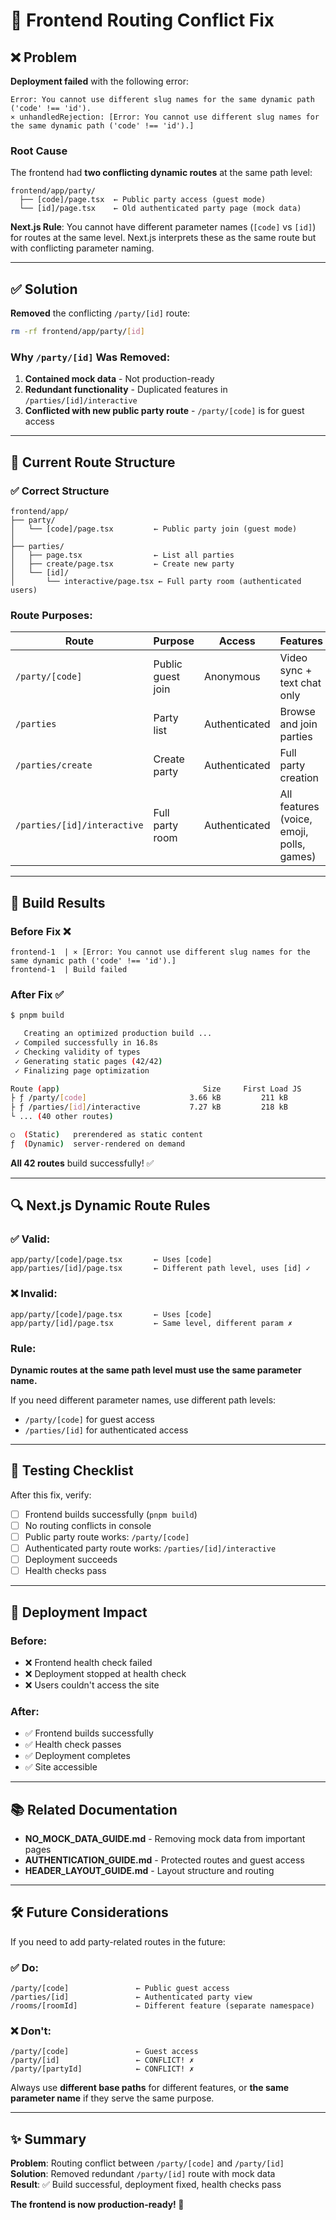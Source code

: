 # 🔧 Frontend Routing Conflict Fix

## ❌ Problem

**Deployment failed** with the following error:

```
Error: You cannot use different slug names for the same dynamic path ('code' !== 'id').
⨯ unhandledRejection: [Error: You cannot use different slug names for the same dynamic path ('code' !== 'id').]
```

### Root Cause

The frontend had **two conflicting dynamic routes** at the same path level:

```
frontend/app/party/
  ├── [code]/page.tsx  ← Public party access (guest mode)
  └── [id]/page.tsx    ← Old authenticated party page (mock data)
```

**Next.js Rule**: You cannot have different parameter names (`[code]` vs `[id]`) for routes at the same level. Next.js interprets these as the same route but with conflicting parameter naming.

---

## ✅ Solution

**Removed** the conflicting `/party/[id]` route:

```bash
rm -rf frontend/app/party/[id]
```

### Why `/party/[id]` Was Removed:

1. **Contained mock data** - Not production-ready
2. **Redundant functionality** - Duplicated features in `/parties/[id]/interactive`
3. **Conflicted with new public party route** - `/party/[code]` is for guest access

---

## 📁 Current Route Structure

### ✅ Correct Structure

```
frontend/app/
├── party/
│   └── [code]/page.tsx         ← Public party join (guest mode)
│
├── parties/
│   ├── page.tsx                ← List all parties
│   ├── create/page.tsx         ← Create new party
│   └── [id]/
│       └── interactive/page.tsx ← Full party room (authenticated users)
```

### Route Purposes:

| Route | Purpose | Access | Features |
|-------|---------|--------|----------|
| `/party/[code]` | Public guest join | Anonymous | Video sync + text chat only |
| `/parties` | Party list | Authenticated | Browse and join parties |
| `/parties/create` | Create party | Authenticated | Full party creation |
| `/parties/[id]/interactive` | Full party room | Authenticated | All features (voice, emoji, polls, games) |

---

## 🎯 Build Results

### Before Fix ❌

```
frontend-1  | ⨯ [Error: You cannot use different slug names for the same dynamic path ('code' !== 'id').]
frontend-1  | Build failed
```

### After Fix ✅

```bash
$ pnpm build

   Creating an optimized production build ...
 ✓ Compiled successfully in 16.8s
 ✓ Checking validity of types    
 ✓ Generating static pages (42/42)
 ✓ Finalizing page optimization

Route (app)                                Size     First Load JS
├ ƒ /party/[code]                       3.66 kB         211 kB
├ ƒ /parties/[id]/interactive           7.27 kB         218 kB
└ ... (40 other routes)

○  (Static)   prerendered as static content
ƒ  (Dynamic)  server-rendered on demand
```

**All 42 routes** build successfully! ✅

---

## 🔍 Next.js Dynamic Route Rules

### ✅ Valid:

```
app/party/[code]/page.tsx       ← Uses [code]
app/parties/[id]/page.tsx       ← Different path level, uses [id] ✓
```

### ❌ Invalid:

```
app/party/[code]/page.tsx       ← Uses [code]
app/party/[id]/page.tsx         ← Same level, different param ✗
```

### Rule:

**Dynamic routes at the same path level must use the same parameter name.**

If you need different parameter names, use different path levels:
- `/party/[code]` for guest access
- `/parties/[id]` for authenticated access

---

## 📝 Testing Checklist

After this fix, verify:

- [ ] Frontend builds successfully (`pnpm build`)
- [ ] No routing conflicts in console
- [ ] Public party route works: `/party/[code]`
- [ ] Authenticated party route works: `/parties/[id]/interactive`
- [ ] Deployment succeeds
- [ ] Health checks pass

---

## 🚀 Deployment Impact

### Before:
- ❌ Frontend health check failed
- ❌ Deployment stopped at health check
- ❌ Users couldn't access the site

### After:
- ✅ Frontend builds successfully
- ✅ Health check passes
- ✅ Deployment completes
- ✅ Site accessible

---

## 📚 Related Documentation

- **NO_MOCK_DATA_GUIDE.md** - Removing mock data from important pages
- **AUTHENTICATION_GUIDE.md** - Protected routes and guest access
- **HEADER_LAYOUT_GUIDE.md** - Layout structure and routing

---

## 🛠️ Future Considerations

If you need to add party-related routes in the future:

### ✅ Do:
```
/party/[code]               ← Public guest access
/parties/[id]               ← Authenticated party view
/rooms/[roomId]             ← Different feature (separate namespace)
```

### ❌ Don't:
```
/party/[code]               ← Guest access
/party/[id]                 ← CONFLICT! ✗
/party/[partyId]            ← CONFLICT! ✗
```

Always use **different base paths** for different features, or **the same parameter name** if they serve the same purpose.

---

## ✨ Summary

**Problem**: Routing conflict between `/party/[code]` and `/party/[id]`  
**Solution**: Removed redundant `/party/[id]` route with mock data  
**Result**: ✅ Build successful, deployment fixed, health checks pass

**The frontend is now production-ready! 🎉**
